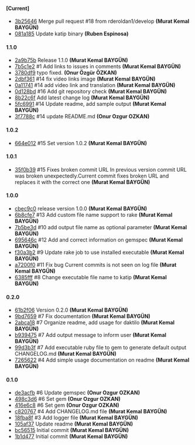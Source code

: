 
#### [Current]
 * [3b25646](../../commit/3b25646) Merge pull request #18 from rderoldan1/develop __(Murat Kemal BAYGÜN)__
 * [081a185](../../commit/081a185) Update katip binary __(Ruben Espinosa)__

#### 1.1.0
 * [2a9b75b](../../commit/2a9b75b) Release 1.1.0 __(Murat Kemal BAYGÜN)__
 * [7b5c1e2](../../commit/7b5c1e2) #1 Add links to issues in comments __(Murat Kemal BAYGÜN)__
 * [3780df9](../../commit/3780df9) typo fixed. __(Onur Özgür ÖZKAN)__
 * [2dbf361](../../commit/2dbf361) #14 fix video links image __(Murat Kemal BAYGÜN)__
 * [0a11741](../../commit/0a11741) #14 add video link and translation __(Murat Kemal BAYGÜN)__
 * [0d128bd](../../commit/0d128bd)  #16 Add git repository check __(Murat Kemal BAYGÜN)__
 * [8b22c6f](../../commit/8b22c6f) Add latest change log __(Murat Kemal BAYGÜN)__
 * [5fc6991](../../commit/5fc6991) #14 Update readme, add sample output __(Murat Kemal BAYGÜN)__
 * [3f7788c](../../commit/3f7788c) #14 update README.md __(Onur Ozgur OZKAN)__

#### 1.0.2
 * [664e012](../../commit/664e012)  #15 Set version 1.0.2 __(Murat Kemal BAYGÜN)__

#### 1.0.1
 * [35f0b39](../../commit/35f0b39)  #15 Fixes broken commit URL   In previous version commit URL was broken unexpectedly.Current commit fixes broken URL and replaces it with the correct one __(Murat Kemal BAYGÜN)__

#### 1.0.0
 * [cbec9c0](../../commit/cbec9c0) release version 1.0.0 __(Murat Kemal BAYGÜN)__
 * [6b8cfe7](../../commit/6b8cfe7) #13 Add custom file name support to rake __(Murat Kemal BAYGÜN)__
 * [7b5be3d](../../commit/7b5be3d) #10 add output file name as optional parameter __(Murat Kemal BAYGÜN)__
 * [695646c](../../commit/695646c) #12 Add and correct information on gemspec __(Murat Kemal BAYGÜN)__
 * [f30a3b2](../../commit/f30a3b2) #9 Update rake job to use installed executable __(Murat Kemal BAYGÜN)__
 * [a7200f0](../../commit/a7200f0) #11 Fix bug Current commits is not seen on log file __(Murat Kemal BAYGÜN)__
 * [6385fff](../../commit/6385fff) #8 Change executable file name to katip __(Murat Kemal BAYGÜN)__

#### 0.2.0
 * [61b2f06](../../commit/61b2f06) Version 0.2.0 __(Murat Kemal BAYGÜN)__
 * [9bd7659](../../commit/9bd7659) #7 Fix documentation __(Murat Kemal BAYGÜN)__
 * [2abca18](../../commit/2abca18) #7 Organize readme, add usage for daktilo __(Murat Kemal BAYGÜN)__
 * [b939475](../../commit/b939475) #7 Add output message to inform user __(Murat Kemal BAYGÜN)__
 * [99d3b3f](../../commit/99d3b3f) #7 Add executable ruby file to gem to generate default output CHANGELOG.md __(Murat Kemal BAYGÜN)__
 * [7265622](../../commit/7265622)  #4 Add simple usage documentation on readme __(Murat Kemal BAYGÜN)__

#### 0.1.0
 * [de3acfb](../../commit/de3acfb) #6 Update gemspec __(Onur Ozgur OZKAN)__
 * [498c3d6](../../commit/498c3d6) #6 Set gem __(Onur Ozgur OZKAN)__
 * [416e6c8](../../commit/416e6c8) #6 Set gem __(Onur Ozgur OZKAN)__
 * [c820767](../../commit/c820767)  #4 Add CHANGELOG.md file __(Murat Kemal BAYGÜN)__
 * [18fba8f](../../commit/18fba8f)  #3 Add logger file __(Murat Kemal BAYGÜN)__
 * [105af37](../../commit/105af37) Update readme __(Murat Kemal BAYGÜN)__
 * [bc56515](../../commit/bc56515) Initial commit __(Murat Kemal BAYGÜN)__
 * [1b1d477](../../commit/1b1d477) Initial commit __(Murat Kemal BAYGÜN)__
